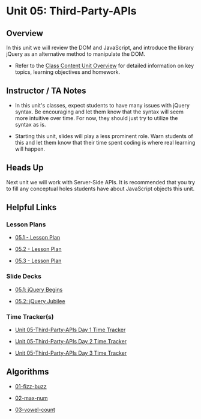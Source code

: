 # Unit 05: Third-Party-APIs

## Overview

In this unit we will review the DOM and JavaScript, and introduce the library jQuery as an alternative method to manipulate the DOM.

- Refer to the [Class Content Unit Overview](../../../01-Class-Content/05-Third-Party-APIs/README.md) for detailed information on key topics, learning objectives and homework.

## Instructor / TA Notes

- In this unit's classes, expect students to have many issues with jQuery syntax. Be encouraging and let them know that the syntax will seem more intuitive over time. For now, they should just try to utilize the syntax as is.

- Starting this unit, slides will play a less prominent role. Warn students of this and let them know that their time spent coding is where real learning will happen.

## Heads Up

Next unit we will work with Server-Side APIs. It is recommended that you try to fill any conceptual holes students have about JavaScript objects this unit.

## Helpful Links

### Lesson Plans

- [05.1 - Lesson Plan](01-Day_JS-jQuery-Review/05.1-LESSON-PLAN.md)

- [05.2 - Lesson Plan](02-Day_Review-Contd/05.2-LESSON-PLAN.md)

- [05.3 - Lesson Plan](03-Day_Interview-Prep/05.3-LESSON-PLAN.md)

### Slide Decks

- [05.1: jQuery Begins](https://docs.google.com/presentation/d/1rb9HSOoezZzelSK7HQk-6tVKDBU8VBX3jQGuQpd04CQ/edit?usp=sharing)

- [05.2: jQuery Jubilee](https://docs.google.com/presentation/d/1ADUrG6f36_j9B-K4p3OHbrT_BH8X7gGVrHKY25-k4eA/edit?usp=sharing)

### Time Tracker(s)

- [Unit 05-Third-Party-APIs Day 1 Time Tracker](https://drive.google.com/open?id=1iei7_OBRKt3S6pqxTWTgCLo9JhlUrxMI)

- [Unit 05-Third-Party-APIs Day 2 Time Tracker](https://drive.google.com/open?id=1zPJ1kckA8CR5vwSH0orofzkBmloTrkeD9DeTfwXFndM)

- [Unit 05-Third-Party-APIs Day 3 Time Tracker](https://drive.google.com/open?id=192W9stZpLCBdZQARTa5jizw3cyRqMhc0)

## Algorithms

- [01-fizz-buzz](../../../01-Class-Content/05-Third-Party-APIs/03-Algorithms/01-fizz-buzz)

- [02-max-num](../../../01-Class-Content/05-Third-Party-APIs/03-Algorithms/02-max-num)

- [03-vowel-count](../../../01-Class-Content/05-Third-Party-APIs/03-Algorithms/03-vowel-count)
